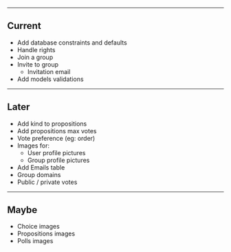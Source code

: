 ----
Current
----

* Add database constraints and defaults
* Handle rights
* Join a group
* Invite to group
  * Invitation email
* Add models validations

----
Later
----

* Add kind to propositions
* Add propositions max votes
* Vote preference (eg: order)
* Images for:
  * User profile pictures
  * Group profile pictures
* Add Emails table
* Group domains
* Public / private votes

----
Maybe
----
* Choice images
* Propositions images
* Polls images
